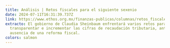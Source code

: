 ```yaml
---
title: Análisis | Retos fiscales para el siguiente sexenio
date: 2024-07-11T16:31:39.737Z
link: https://www.ethos.org.mx/finanzas-publicas/columnas/retos_fiscales_para_el_siguiente_sexenio
extracto: El gobierno de Claudia Sheinbaum enfrentará varios retos para
  transparentar e incrementar las cifras de recaudación tributaria, ante la
  ausencia de una reforma fiscal.
colors: salmon
---
```

